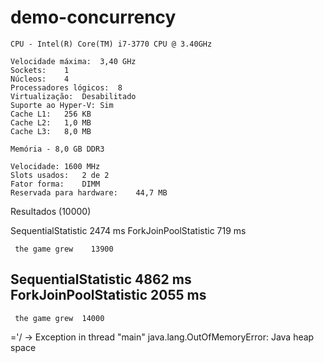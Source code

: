 # demo-concurrency

	CPU - Intel(R) Core(TM) i7-3770 CPU @ 3.40GHz

	Velocidade máxima:	3,40 GHz
	Sockets:	1
	Núcleos:	4
	Processadores lógicos:	8
	Virtualização:	Desabilitado
	Suporte ao Hyper-V:	Sim
	Cache L1:	256 KB
	Cache L2:	1,0 MB
	Cache L3:	8,0 MB
	
	Memória - 8,0 GB DDR3

	Velocidade:	1600 MHz
	Slots usados:	2 de 2
	Fator forma:	DIMM
	Reservada para hardware:	44,7 MB

Resultados	(10000)
						
SequentialStatistic		2474 ms
ForkJoinPoolStatistic		719 ms

	 the game grew    13900
SequentialStatistic		4862 ms
ForkJoinPoolStatistic	2055 ms
-------------------
	 the game grew	14000
 ='/  -> Exception in thread "main" java.lang.OutOfMemoryError: Java heap space
